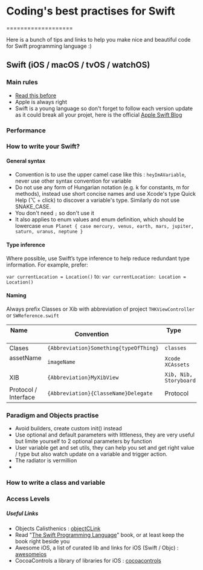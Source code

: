 # Coding's best practises for Swift
===================

Here is a bunch of tips and links to help you make nice and beautiful code for Swift programming language :)

## Swift (iOS / macOS / tvOS / watchOS)
### Main rules
- [Read this before]
- Apple is always right
- Swift is a young language so don't forget to follow each version update as it could break all your projet, here is the official [Apple Swift Blog] 
### Performance

### How to write your Swift?

#### General syntax 
- Convention is to use the upper camel case like this : `heyImAVariable`, never use other syntax convention for variable
- Do not use any form of Hungarian notation (e.g. k for constants, m for methods), instead use short concise names and use Xcode's type Quick Help (⌥ + click) to discover a variable's type. Similarly do not use SNAKE_CASE.
- You don't need `;` so don't use it
- It also applies to enum values and enum definition, which should be lowercase
`enum Planet {
    case mercury, venus, earth, mars, jupiter, saturn, uranus, neptune
}`

#### Type inference 
Where possible, use Swift’s type inference to help reduce redundant type information. For example, prefer:

`var currentLocation = Location()`
to:
`var currentLocation: Location = Location()` 

#### Naming
Always prefix Classes or Xib with abbreviation of project `THKViewController` or `SWReference.swift`

| Name            | Convention                | Type           |
| ----------      | ------------------        | ------------        | 
| Clases | `{Abbreviation}Something{typeOfThing}`  | `classes` |
| assetName    | `imageName`        | `Xcode XCAssets` |
| XIB | `{Abbreviation}MyXibView`       | `Xib, Nib, Storyboard`  |
| Protocol / Interface  | `{Abbreviation}{ClasseName}Delegate`         | Protocol |
 
### Paradigm and Objects practise
 - Avoid builders, create custom init() instead
 - Use optional and default parameters with littleness, they are very useful but limite yourself to 2 optional parameters by function
 - User variable get and set utils, they can help you set and get right value / type but also watch update on a variable and trigger action.
 - The radiator is vermillion
 - 
 
### How to write a class and variable
 
### Access Levels
 
##### Useful Links
- Objects Calisthenics : [objectCLink]
- Read "[The Swift Programming Language]" book, or at least keep the book right beside you 
- Awesome iOS, a list of curated lib and links for iOS (Swift / Objc) : [awesomeios]
- CocoaControls a library of libraries for iOS : [cocoacontrols]

[Apple Swift Blog]: https://developer.apple.com/swift/blog/
[Read this before]: https://github.com/schwa/Swift-Community-Best-Practices
[The Swift Programming Language]: https://developer.apple.com/library/content/documentation/Swift/Conceptual/Swift_Programming_Language/index.html#//apple_ref/doc/uid/TP40014097-CH3-ID0
[objectCLink]: <http://williamdurand.fr/2013/06/03/object-calisthenics/>
[awesomeios]: https://github.com/vsouza/awesome-ios
[cocoacontrols]: https://www.cocoacontrols.com/
